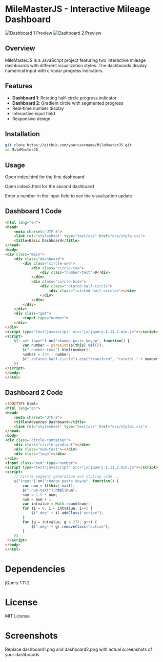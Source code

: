 # MileMasterJS - Interactive Mileage Dashboard

![Dashboard 1 Preview](dashboard1.png) ![Dashboard 2 Preview](dashboard2.png)

## Overview
MileMasterJS is a JavaScript project featuring two interactive mileage dashboards with different visualization styles. The dashboards display numerical input with circular progress indicators.

## Features
- **Dashboard 1**: Rotating half-circle progress indicator
- **Dashboard 2**: Gradient circle with segmented progress
- Real-time number display
- Interactive input field
- Responsive design

## Installation
```bash
git clone https://github.com/yourusername/MileMasterJS.git
cd MileMasterJS
```

## Usage
Open index.html for the first dashboard

Open index2.html for the second dashboard

Enter a number in the input field to see the visualization update

## Dashboard 1 Code

```html
<html lang="en">
<head>
    <meta charset="UTF-8">
    <link rel="stylesheet" type="text/css" href="css/style.css">
    <title>Basic Dashboard</title>
</head>
<body>
<div class="main">
    <div class="dashboard">
        <div class="circle-one">
            <div class="circle-tow">
                <div class="number-text">0</div>
            </div>
            <div class="circle-hide">
                <div class="rotated-half-circle">
                    <div class="rotated-half-circles"></div>
                </div>
            </div>
        </div>
    </div>
    <div class="get">
        <input type="number">
    </div>
</div>
<script type="text/javascript" src="js/jquery-1.11.2.min.js"></script>
<script>
    $(".get input").on("change paste keyup", function() {
        var number = parseInt($(this).val());
        $(".number-text").html(number);
        number = 224 - number;
        $(".rotated-half-circle").css("transform", "rotate(-" + number + "deg)")
    })
</script>
</body>
</html>
```

## Dashboard 2 Code


```html
<!DOCTYPE html>
<html lang="en">
<head>
    <meta charset="UTF-8">
    <title>Advanced Dashboard</title>
    <link rel="stylesheet" type="text/css" href="css/style1.css">
</head>
<body>
<div class='circle-container'>
    <div class="circle-gradiant"></div>
    <div class="num-text">-</div>
    <div class="logo"></div>
</div>
<input class="num" type="number">
<script type="text/javascript" src="js/jquery-1.11.2.min.js"></script>
<script>
    // Circle segment generation and styling code...
    $("input").on("change paste keyup", function() {
        var num = $(this).val();
        $(".num-text").html(num);
        num = 1.5 * num;
        num = num + 1;
        var intvalue = Math.round(num);
        for (i = 0; i < intvalue; i++) {
            $(".deg" + i).addClass("active");
        }
        for (g = intvalue; g < 272; g++) {
            $(".deg" + g).removeClass("active");
        }
    })
 </script>
</body>
</html>
```



# Dependencies
jQuery 1.11.2

# License
MIT License

# Screenshots
Replace dashboard1.png and dashboard2.png with actual screenshots of your dashboards.